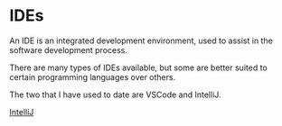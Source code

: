# IDEs

An IDE is an integrated development environment, used to assist in the software development process.

There are many types of IDEs available, but some are better suited to certain programming
languages over others.

The two that I have used to date are VSCode and IntelliJ.

[IntelliJ](./IntelliJ/README.md)

